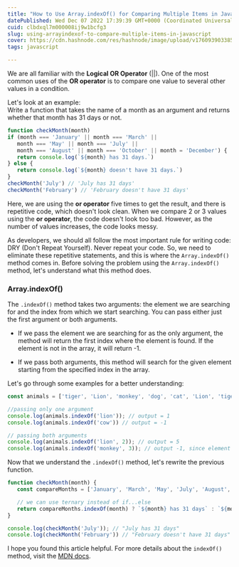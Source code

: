 ```yaml
---
title: "How to Use Array.indexOf() for Comparing Multiple Items in JavaScript"
datePublished: Wed Dec 07 2022 17:39:39 GMT+0000 (Coordinated Universal Time)
cuid: clbdxql7m000008ij9w1bcfg3
slug: using-arrayindexof-to-compare-multiple-items-in-javascript
cover: https://cdn.hashnode.com/res/hashnode/image/upload/v1760939033858/d505fb90-a841-46c3-b77f-3c799f7bbe33.png
tags: javascript

---
```


We are all familiar with the **Logical OR Operator** (||). One of the most common uses of the **OR operator** is to compare one value to several other values in a condition.

Let's look at an example:  
Write a function that takes the name of a month as an argument and returns whether that month has 31 days or not.

```javascript
function checkMonth(month)
if (month === 'January' || month === 'March' ||
   month === 'May' || month === 'July' ||
   month === 'August' || month === 'October' || month = 'December') {
   return console.log(`${month} has 31 days.`)
} else {
   return console.log(`${month} doesn't have 31 days.`)
}
checkMonth('July') // 'July has 31 days'
checkMonth('February') // 'February doesn't have 31 days'
```

Here, we are using the **or operator** five times to get the result, and there is repetitive code, which doesn't look clean. When we compare 2 or 3 values using the **or operator**, the code doesn't look too bad. However, as the number of values increases, the code looks messy.

As developers, we should all follow the most important rule for writing code: DRY (Don't Repeat Yourself). Never repeat your code. So, we need to eliminate these repetitive statements, and this is where the `Array.indexOf()` method comes in. Before solving the problem using the `Array.indexOf()` method, let's understand what this method does.

### **Array.indexOf()**

The `.indexOf()` method takes two arguments: the element we are searching for and the index from which we start searching. You can pass either just the first argument or both arguments.

* If we pass the element we are searching for as the only argument, the method will return the first index where the element is found. If the element is not in the array, it will return -1.
    
* If we pass both arguments, this method will search for the given element starting from the specified index in the array.
    

Let's go through some examples for a better understanding:

```javascript
const animals = ['tiger', 'Lion', 'monkey', 'dog', 'cat', 'Lion', 'tiger'];

//passing only one argument
console.log(animals.indexOf('lion')); // output = 1 
console.log(animals.indexOf('cow')) // output = -1

// passing both arguments
console.log(animals.indexOf('lion', 2)); // output = 5
console.log(animals.indexOf('monkey', 3)); // output -1, since element is not present after index 3
```

Now that we understand the `.indexOf()` method, let's rewrite the previous function.

```javascript
function checkMonth(month) {
   const compareMonths = ['January', 'March', 'May', 'July', 'August', 'October', 'December'];

   // we can use ternary instead of if...else
   return compareMonths.indexOf(month) ? `${month} has 31 days` : `${month} doesn't have 31 days`;
}

console.log(checkMonth('July')); // "July has 31 days" 
console.log(checkMonth('February')) // "February doesn't have 31 days"
```

I hope you found this article helpful. For more details about the `indexOf()` method, visit the [MDN docs](https://developer.mozilla.org/en-US/docs/Web/JavaScript/Reference/Global_Objects/Array/indexOf).